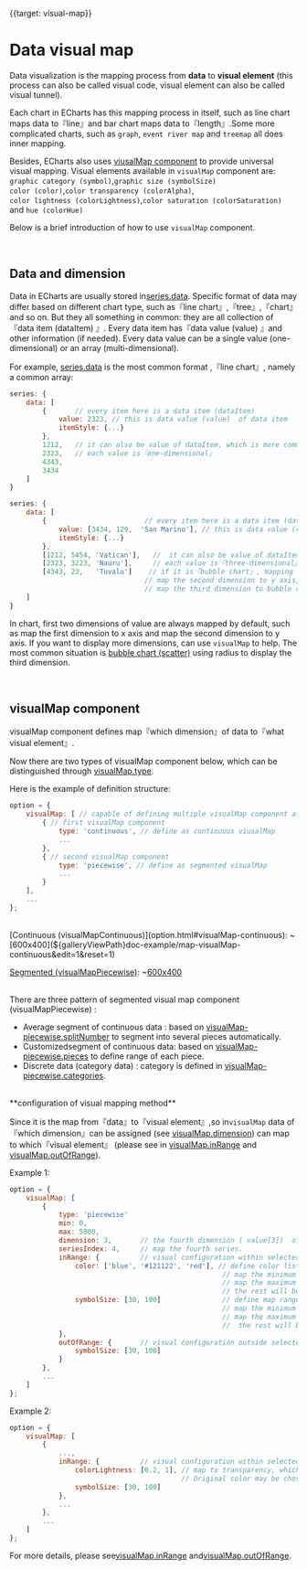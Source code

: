 
{{target: visual-map}}

# Data visual map

Data visualization is the mapping process from  **data** to **visual element** (this process can also be called visual code, visual element can also be called visual tunnel).

Each chart in ECharts has this mapping process in itself, such as line chart maps data to『line』and bar chart maps data to『length』.Some more complicated charts, such as `graph`, `event river map` and `treemap` all does inner mapping.

Besides, ECharts also uses [viusalMap component](option.html#visualMap) to provide universal visual mapping. Visual elements available in `visualMap` component are: <br>
`graphic category (symbol)`,`graphic size (symbolSize)`<br>
`color (color)`,`color transparency (colorAlpha)`,<br>
`color lightness (colorLightness)`,`color saturation (colorSaturation)` and `hue (colorHue)`

Below is a brief introduction of how to use `visualMap` component.


<br>
<h2>Data and dimension</h2>

Data in ECharts are usually stored in[series.data](option.html#series.data). Specific format of data may differ based on different chart type, such as『line chart』,『tree』,『chart』 and so on. But they all something in common: they are all collection of 『data item (dataItem) 』. Every data item has『data value (value) 』and other information (if needed). Every data value can be a single value (one-dimensional) or an array (multi-dimensional).

For example, [series.data](option.html#series.data) is the most common format ,『line chart』, namely a common array:

```javascript
series: {
    data: [
        {       // every item here is a data item (dataItem) 
            value: 2323, // this is data value (value)  of data item
            itemStyle: {...}
        },
        1212,   // it can also be value of dataItem, which is more common.
        2323,   // each value is『one-dimensional』
        4343,
        3434
    ]
}
```

```javascript
series: {
    data: [
        {                        // every item here is a data item (dataItem) 
            value: [3434, 129,  'San Marino'], // this is data value (value)  of data item
            itemStyle: {...}
        },
        [1212, 5454, 'Vatican'],   //  it can also be value of dataItem, which is more common.
        [2323, 3223, 'Nauru'],     // each value is『three-dimensional』, each column is a dimension.
        [4343, 23,   'Tuvalu']    // if it is『bubble chart』, mapping the first dimension to x axis is very common,
                                 // map the second dimension to y axis,
                                 // map the third dimension to bubble radius (symbolSize) 
    ]
}
```

In chart, first two dimensions of value are always mapped by default, such as map the first dimension to x axis and map the second dimension to y axis. If you want to display more dimensions, can use `visualMap` to help. The most common situation is [bubble chart (scatter)](option.html#scatter) using radius to display the third dimension.






<br>
<h2>visualMap component</h2>

visualMap component defines map『which dimension』of data to『what visual element』.

Now there are two types of visualMap component below, which can be distinguished through [visualMap.type](option.html#visualMap.type).

Here is the example of definition structure:

```javascript
option = {
    visualMap: [ // capable of defining multiple visualMap component at the same time.
        { // first visualMap component
            type: 'continuous', // define as continuous viusalMap
            ...
        },
        { // second visualMap component
            type: 'piecewise', // define as segmented visualMap
            ...
        }
    ],
    ...
};
```

<br>
[Continuous (visualMapContinuous)](option.html#visualMap-continuous): 
~[600x400](${galleryViewPath}doc-example/map-visualMap-continuous&edit=1&reset=1)

[Segmented (visualMapPiecewise)](option.html#visualMap-piecewise): 
~[600x400](${galleryViewPath}doc-example/scatter-visualMap-piecewise&edit=1&reset=1)

<br>
There are three pattern of segmented visual map component (visualMapPiecewise) :

+ Average segment of continuous data : based on [visualMap-piecewise.splitNumber](option.html#visualMap-piecewise.splitNumber) to segment into several pieces automatically.
+ Customizedsegment of continuous data: based on [visualMap-piecewise.pieces](option.html#visualMap-piecewise.pieces) to define range of each piece. 
+ Discrete data (category data) : category is defined in [visualMap-piecewise.categories](option.html#visualMap-piecewise.categories).


<br>
**configuration of visual mapping method**

Since it is the map from『data』to『visual element』,so in`visualMap` data of『which dimension』can be assigned (see [visualMap.dimension](~visualMap.dimension)) can map to which『visual element』 (please see in [visualMap.inRange](option.html#visualMap.inRange) and [visualMap.outOfRange](option.html#visualMap.outOfRange)).


Example 1: 

```javascript
option = {
    visualMap: [
        {
            type: 'piecewise'
            min: 0,
            max: 5000,
            dimension: 3,       // the fourth dimension ( value[3])  of series.data is mapped
            seriesIndex: 4,     // map the fourth series.
            inRange: {          // visual configuration within selected range
                color: ['blue', '#121122', 'red'], // define color list of graphic color mapping,
                                                    // map the minimum data value to 'blue', 
                                                    // map the maximum data value to'red', 
                                                    // the rest will be linear calculated automatically.
                symbolSize: [30, 100]               // define map range of graphic size,
                                                    // map the minimum data value to 30, 
                                                    // map the maximum data value to 100, 
                                                    //  the rest will be linear calculated automatically.
            },
            outOfRange: {       // visual configuration outside selected range
                symbolSize: [30, 100]
            }
        },
        ...
    ]
};
```

Example 2: 
```javascript
option = {
    visualMap: [
        {
            ...,
            inRange: {          // visual configuration within selected range
                colorLightness: [0.2, 1], // map to transparency, which manages intensity of the original color.
                                          // Original color may be chosen from global swatch, which has nothing to do with visualMap component.
                symbolSize: [30, 100]
            },
            ...
        },
        ...
    ]
};
```

For more details, please see[visualMap.inRange](option.html#visualMap.inRange) and[visualMap.outOfRange](option.html#visualMap.outOfRange).
